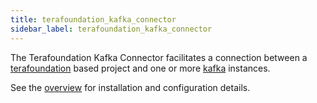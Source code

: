 ```yaml
---
title: terafoundation_kafka_connector
sidebar_label: terafoundation_kafka_connector
---
```


The Terafoundation Kafka Connector facilitates a connection between a [terafoundation](https://terascope.github.io/teraslice/docs/packages/terafoundation/overview) based project and one or more [kafka](https://kafka.apache.org) instances.

See the [overview](/) for installation and configuration details.
